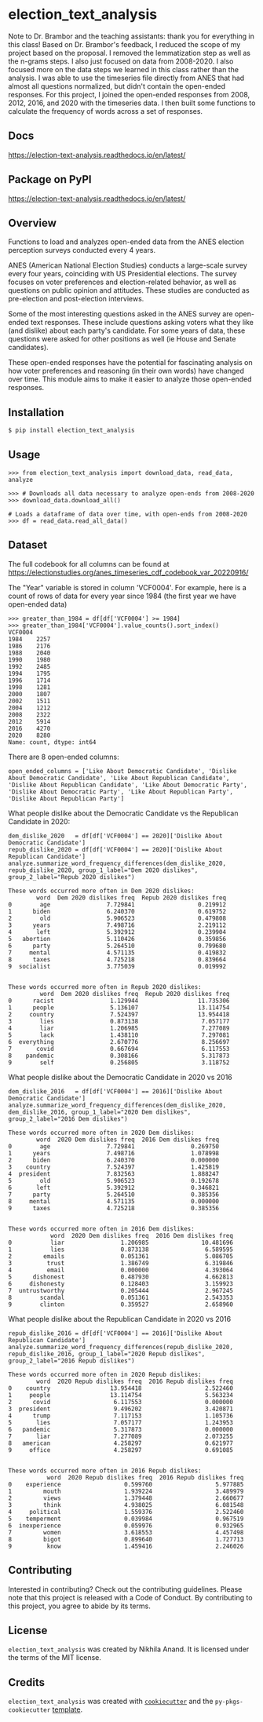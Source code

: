 # election_text_analysis

Note to Dr. Brambor and the teaching assistants: thank you for everything in this class! Based on Dr. Brambor's feedback, I reduced the scope of my project based on the proposal. I removed the lemmatization step as well as the n-grams steps. I also just focused on data from 2008-2020. I also focused more on the data steps we learned in this class rather than the analysis. I was able to use the timeseries file directly from ANES that had almost all questions normalized, but didn't contain the open-ended responses. For this project, I joined the open-ended responses from 2008, 2012, 2016, and 2020 with the timeseries data. I then built some functions to calculate the frequency of words across a set of responses.

## Docs

https://election-text-analysis.readthedocs.io/en/latest/

## Package on PyPI

https://election-text-analysis.readthedocs.io/en/latest/

## Overview

Functions to load and analyzes open-ended data from the ANES election perception surveys conducted every 4 years.

ANES (American National Election Studies) conducts a large-scale survey every four years, coinciding with US Presidential elections. The survey focuses on voter preferences and election-related behavior, as well as questions on public opinion and attitudes. These studies are conducted as pre-election and post-election interviews. 

Some of the most interesting questions asked in the ANES survey are open-ended text responses. These include questions asking voters what they like (and dislike) about each party's candidate. For some years of data, these questions were asked for other positions as well (ie House and Senate candidates). 

These open-ended responses have the potential for fascinating analysis on how voter preferences and reasoning (in their own words) have changed over time. This module aims to make it easier to analyze those open-ended responses.

## Installation

```bash
$ pip install election_text_analysis
```

## Usage

    >>> from election_text_analysis import download_data, read_data, analyze

    >>> # Downloads all data necessary to analyze open-ends from 2008-2020
    >>> download_data.download_all()

    # Loads a dataframe of data over time, with open-ends from 2008-2020
    >>> df = read_data.read_all_data()


## Dataset

The full codebook for all columns can be found at https://electionstudies.org/anes_timeseries_cdf_codebook_var_20220916/

The "Year" variable is stored in column 'VCF0004'. For example, here is a count of rows of data for every year since 1984 (the first year we have open-ended data)

    >>> greater_than_1984 = df[df['VCF0004'] >= 1984]
    >>> greater_than_1984['VCF0004'].value_counts().sort_index()
    VCF0004
    1984    2257
    1986    2176
    1988    2040
    1990    1980
    1992    2485
    1994    1795
    1996    1714
    1998    1281
    2000    1807
    2002    1511
    2004    1212
    2008    2322
    2012    5914
    2016    4270
    2020    8280
    Name: count, dtype: int64

There are 8 open-ended columns: 
    
    open_ended_columns = ['Like About Democratic Candidate', 'Dislike About Democratic Candidate', 'Like About Republican Candidate', 'Dislike About Republican Candidate', 'Like About Democratic Party', 'Dislike About Democratic Party', 'Like About Republican Party', 'Dislike About Republican Party']

What people dislike about the Democratic Candidate vs the Republican Candidate in 2020:

    dem_dislike_2020   = df[df['VCF0004'] == 2020]['Dislike About Democratic Candidate']
    repub_dislike_2020 = df[df['VCF0004'] == 2020]['Dislike About Republican Candidate']
    analyze.summarize_word_frequency_differences(dem_dislike_2020, repub_dislike_2020, group_1_label="Dem 2020 dislikes", group_2_label="Repub 2020 dislikes")

    These words occurred more often in Dem 2020 dislikes:
            word  Dem 2020 dislikes freq  Repub 2020 dislikes freq
    0        age                7.729841                  0.219912
    1      biden                6.240370                  0.619752
    2        old                5.906523                  0.479808
    3      years                7.498716                  2.219112
    4       left                5.392912                  0.239904
    5   abortion                5.110426                  0.359856
    6      party                5.264510                  0.799680
    7     mental                4.571135                  0.419832
    8      taxes                4.725218                  0.839664
    9  socialist                3.775039                  0.019992
    
    
    These words occurred more often in Repub 2020 dislikes:
             word  Dem 2020 dislikes freq  Repub 2020 dislikes freq
    0      racist                1.129944                 11.735306
    1      people                5.136107                 13.114754
    2     country                7.524397                 13.954418
    3        lies                0.873138                  7.057177
    4        liar                1.206985                  7.277089
    5        lack                1.438110                  7.297081
    6  everything                2.670776                  8.256697
    7       covid                0.667694                  6.117553
    8    pandemic                0.308166                  5.317873
    9        self                0.256805                  3.118752


What people dislike about the Democratic Candidate in 2020 vs 2016

    dem_dislike_2016   = df[df['VCF0004'] == 2016]['Dislike About Democratic Candidate']
    analyze.summarize_word_frequency_differences(dem_dislike_2020, dem_dislike_2016, group_1_label="2020 Dem dislikes", group_2_label="2016 Dem dislikes")

    These words occurred more often in 2020 Dem dislikes:
            word  2020 Dem dislikes freq  2016 Dem dislikes freq
    0        age                7.729841                0.269750
    1      years                7.498716                1.078998
    2      biden                6.240370                0.000000
    3    country                7.524397                1.425819
    4  president                7.832563                1.888247
    5        old                5.906523                0.192678
    6       left                5.392912                0.346821
    7      party                5.264510                0.385356
    8     mental                4.571135                0.000000
    9      taxes                4.725218                0.385356
    
    
    These words occurred more often in 2016 Dem dislikes:
                word  2020 Dem dislikes freq  2016 Dem dislikes freq
    0           liar                1.206985               10.481696
    1           lies                0.873138                6.589595
    2         emails                0.051361                5.086705
    3          trust                1.386749                6.319846
    4          email                0.000000                4.393064
    5      dishonest                0.487930                4.662813
    6     dishonesty                0.128403                3.159923
    7  untrustworthy                0.205444                2.967245
    8        scandal                0.051361                2.543353
    9        clinton                0.359527                2.658960

What people dislike about the Republican Candidate in 2020 vs 2016

    repub_dislike_2016 = df[df['VCF0004'] == 2016]['Dislike About Republican Candidate']
    analyze.summarize_word_frequency_differences(repub_dislike_2020, repub_dislike_2016, group_1_label="2020 Repub dislikes", group_2_label="2016 Repub dislikes")
    
    These words occurred more often in 2020 Repub dislikes:
            word  2020 Repub dislikes freq  2016 Repub dislikes freq
    0    country                 13.954418                  2.522460
    1     people                 13.114754                  5.563234
    2      covid                  6.117553                  0.000000
    3  president                  9.496202                  3.420871
    4      trump                  7.117153                  1.105736
    5       lies                  7.057177                  1.243953
    6   pandemic                  5.317873                  0.000000
    7       liar                  7.277089                  2.073255
    8   american                  4.258297                  0.621977
    9     office                  4.258297                  0.691085
    
    
    These words occurred more often in 2016 Repub dislikes:
               word  2020 Repub dislikes freq  2016 Repub dislikes freq
    0    experience                  0.599760                  5.977885
    1         mouth                  1.939224                  3.489979
    2         views                  1.379448                  2.660677
    3         think                  4.938025                  6.081548
    4     political                  1.559376                  2.522460
    5    temperment                  0.039984                  0.967519
    6  inexperience                  0.059976                  0.932965
    7         women                  3.618553                  4.457498
    8         bigot                  0.899640                  1.727713
    9          know                  1.459416                  2.246026

## Contributing

Interested in contributing? Check out the contributing guidelines. Please note that this project is released with a Code of Conduct. By contributing to this project, you agree to abide by its terms.

## License

`election_text_analysis` was created by Nikhila Anand. It is licensed under the terms of the MIT license.

## Credits

`election_text_analysis` was created with [`cookiecutter`](https://cookiecutter.readthedocs.io/en/latest/) and the `py-pkgs-cookiecutter` [template](https://github.com/py-pkgs/py-pkgs-cookiecutter).

